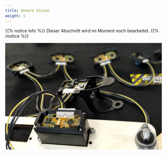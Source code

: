 ```yaml
---
title: Unsere Vision
weight: 1
---
```


{{% notice info %}}
Dieser Abschnitt wird im Moment noch bearbeitet.
{{% /notice %}}

![Boards am Datenstrang](/images/chained.jpg)

